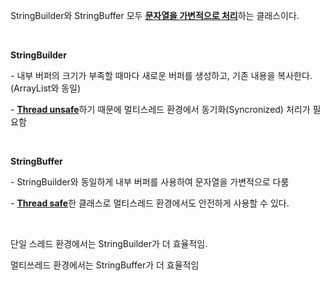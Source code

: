 <p>StringBuilder와 StringBuffer 모두 <u><b>문자열을 가변적으로 처리</b></u>하는 클래스이다.&nbsp;</p>
<p>&nbsp;</p>
<p><b>StringBuilder</b></p>
<p>- 내부 버퍼의 크기가 부족할 때마다 새로운 버퍼를 생성하고, 기존 내용을 복사한다. (ArrayList와 동일)&nbsp;</p>
<p>- <u><b>Thread unsafe</b></u>하기 때문에 멀티스레드 환경에서 동기화(Syncronized) 처리가 필요함&nbsp;</p>
<p>&nbsp;</p>
<p><b>StringBuffer</b></p>
<p>- StringBuilder와 동일하게 내부 버퍼를 사용하여 문자열을 가변적으로 다룸&nbsp;</p>
<p>- <u><b>Thread safe</b></u>한 클래스로 멀티스레드 환경에서도 안전하게 사용할 수 있다.&nbsp;</p>
<p>&nbsp;</p>
<p>단일 스레드 환경에서는 StringBuilder가 더 효율적임.&nbsp;</p>
<p>멀티쓰레드 환경에서는 StringBuffer가 더 효율적임&nbsp;</p>